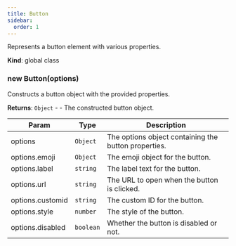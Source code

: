 ```yaml
---
title: Button
sidebar:
  order: 1
---
```


Represents a button element with various properties.

**Kind**: global class  
<a name="new_Button_new"></a>

### new Button(options)

Constructs a button object with the provided properties.

**Returns**: <code>Object</code> - - The constructed button object.

| Param            | Type                 | Description                                          |
| ---------------- | -------------------- | ---------------------------------------------------- |
| options          | <code>Object</code>  | The options object containing the button properties. |
| options.emoji    | <code>Object</code>  | The emoji object for the button.                     |
| options.label    | <code>string</code>  | The label text for the button.                       |
| options.url      | <code>string</code>  | The URL to open when the button is clicked.          |
| options.customid | <code>string</code>  | The custom ID for the button.                        |
| options.style    | <code>number</code>  | The style of the button.                             |
| options.disabled | <code>boolean</code> | Whether the button is disabled or not.               |
